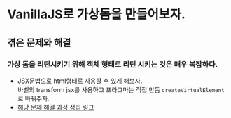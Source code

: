 # VanillaJS로 가상돔을 만들어보자.

## 겪은 문제와 해결

### 가상 돔을 리턴시키기 위해 객체 형태로 리턴 시키는 것은 매우 복잡하다.
- JSX문법으로 html형태로 사용할 수 있게 해보자.<br/>
  바벨의 transform jsx를 사용하고 프라그마는 직접 만듬 `createVirtualElement`로 바꿔주자.<br/>
- [해당 문제 해결 과정 정리 링크](https://naamukim.tistory.com/14)
